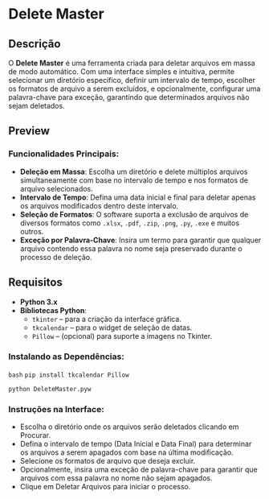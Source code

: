 # Delete Master

## Descrição

O **Delete Master** é uma ferramenta criada para deletar arquivos em massa de modo automático. Com uma interface simples e intuitiva, permite selecionar um diretório específico, definir um intervalo de tempo, escolher os formatos de arquivo a serem excluídos, e opcionalmente, configurar uma palavra-chave para exceção, garantindo que determinados arquivos não sejam deletados.

## Preview


### Funcionalidades Principais:
- **Deleção em Massa**: Escolha um diretório e delete múltiplos arquivos simultaneamente com base no intervalo de tempo e nos formatos de arquivo selecionados.
- **Intervalo de Tempo**: Defina uma data inicial e final para deletar apenas os arquivos modificados dentro deste intervalo.
- **Seleção de Formatos**: O software suporta a exclusão de arquivos de diversos formatos como `.xlsx`, `.pdf`, `.zip`, `.png`, `.py`, `.exe` e muitos outros.
- **Exceção por Palavra-Chave**: Insira um termo para garantir que qualquer arquivo contendo essa palavra no nome seja preservado durante o processo de deleção.

## Requisitos

- **Python 3.x**
- **Bibliotecas Python**:
  - `tkinter` – para a criação da interface gráfica.
  - `tkcalendar` – para o widget de seleção de datas.
  - `Pillow` – (opcional) para suporte a imagens no Tkinter.

### Instalando as Dependências:

`bash`
`pip install tkcalendar Pillow`

`python DeleteMaster.pyw`

### Instruções na Interface:

- Escolha o diretório onde os arquivos serão deletados clicando em Procurar.
- Defina o intervalo de tempo (Data Inicial e Data Final) para determinar os arquivos a serem apagados com base na última modificação.
- Selecione os formatos de arquivo que deseja excluir.
- Opcionalmente, insira uma exceção de palavra-chave para garantir que arquivos com essa palavra no nome não sejam apagados.
- Clique em Deletar Arquivos para iniciar o processo.

